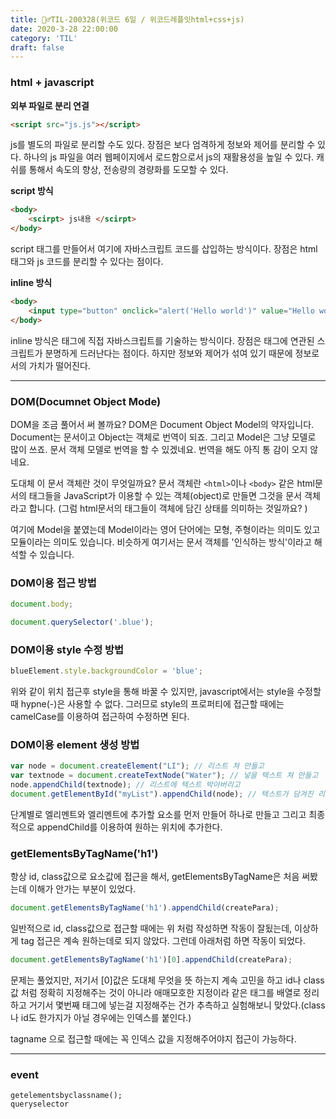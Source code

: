 ```yaml
---
title: 🏃‍♂️TIL-200328(위코드 6일 / 위코드레플잇html+css+js)
date: 2020-3-28 22:00:00
category: 'TIL'
draft: false
---
```




### html + javascript

**외부 파일로 분리 연결**

```html
<script src="js.js"></script>
```

js를 별도의 파일로 분리할 수도 있다. 장점은 보다 엄격하게 정보와 제어를 분리할 수 있다. 하나의 js 파일을 여러 웹페이지에서 로드함으로서 js의 재활용성을 높일 수 있다. 캐쉬를 통해서 속도의 향상, 전송량의 경량화를 도모할 수 있다.



**script 방식**

```html
<body>
	<scirpt> js내용 </scirpt>    
</body>
```

script 태그를 만들어서 여기에 자바스크립트 코드를 삽입하는 방식이다. 장점은 html 태그와 js 코드를 분리할 수 있다는 점이다. 



**inline 방식**

```html
<body>
    <input type="button" onclick="alert('Hello world')" value="Hello world" />
</body>
```

inline 방식은 태그에 직접 자바스크립트를 기술하는 방식이다. 장점은 태그에 연관된 스크립트가 분명하게 드러난다는 점이다. 하지만 정보와 제어가 섞여 있기 때문에 정보로서의 가치가 떨어진다.

---

### DOM(Documnet Object Mode)

DOM을 조금 풀어서 써 볼까요? DOM은 Document Object Model의 약자입니다. Document는 문서이고 Object는 객체로 번역이 되죠. 그리고 Model은 그냥 모델로 많이 쓰죠. 문서 객체 모델로 번역을 할 수 있겠네요. 번역을 해도 아직 통 감이 오지 않네요. 

도대체 이 문서 객체란 것이 무엇일까요? 문서 객체란 `<html>`이나 `<body>` 같은 html문서의 태그들을 JavaScript가 이용할 수 있는 객체(object)로 만들면 그것을 문서 객체라고 합니다. (그럼 html문서의 태그들이 객체에 담긴 상태를 의미하는 것일까요? )

여기에 Model을 붙였는데 Model이라는 영어 단어에는 모형, 주형이라는 의미도 있고 모듈이라는 의미도 있습니다. 비슷하게 여기서는 문서 객체를 '인식하는 방식'이라고 해석할 수 있습니다.



### DOM이용 접근 방법

```javascript
document.body;

document.querySelector('.blue');
```

### DOM이용 style 수정 방법

```javascript
blueElement.style.backgroundColor = 'blue';
```

위와 같이 위치 접근후 style을 통해 바꿀 수 있지만, javascript에서는 style을 수정할 때 hypne(-)은 사용할 수 없다. 그러므로 style의 프로퍼티에 접근할 때에는 camelCase를 이용하여 접근하여 수정하면 된다.

###  DOM이용 element 생성 방법

```javascript
var node = document.createElement("LI"); // 리스트 쳐 만들고
var textnode = document.createTextNode("Water"); // 넣을 텍스트 쳐 만들고
node.appendChild(textnode); // 리스트에 텍스트 박아버리고
document.getElementById("myList").appendChild(node); // 텍스트가 담겨진 리스트를 원하는 위치에 appendChild한다!
```

단계별로 엘리멘트와 엘리멘트에 추가할 요소를 먼저 만들어 하나로 만들고 그리고 최종적으로 appendChild를 이용하여 원하는 위치에 추가한다.

### getElementsByTagName('h1')

항상 id, class값으로 요소값에 접근을 해서, getElementsByTagName은 처음 써봤는데 이해가 안가는 부분이 있었다.

```javascript
document.getElementsByTagName('h1').appendChild(createPara);
```

일반적으로 id, class값으로 접근할 때에는 위 처럼 작성하면 작동이 잘됬는데, 이상하게 tag 접근은 계속 원하는데로 되지 않았다. 그런데 아래처럼 하면 작동이 되었다.

```javascript
document.getElementsByTagName('h1')[0].appendChild(createPara);
```

문제는 풀었지만, 저기서 [0]값은 도대체 무엇을 뜻 하는지 계속 고민을 하고 id나 class값 처럼 정확히 지정해주는 것이 아니라 애매모호한 지정이라 같은 태그를 배열로 정리하고 거기서 몇번째 태그에 넣는걸 지정해주는 건가 추측하고 실험해보니 맞았다.(class나 id도 한가지가 아닐 경우에는 인덱스를 붙인다.)

tagname 으로 접근할 때에는 꼭 인덱스 값을 지정해주어야지 접근이 가능하다.

---

### event

 

```
getelementsbyclassname();
queryselector
```

